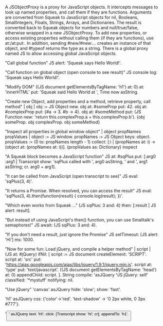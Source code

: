 A JSObjectProxy is a proxy for JavaScript objects. It intercepts messages to look up named properties, and call them if they are functions. Arguments are converted from Squeak to JavaScript objects for nil, Booleans, SmallIntegers, Floats, Strings, Arrays, and Dictionaries. The result is converted back to Squeak objects for numbers and null/true/false, otherwise wrapped in a new JSObjectProxy. To add new properties, or access existing properties without calling them (if they are functions), use at:/at:put:. In addition, sending #new/#new:... creates an instance of that object, and #typeof returns the type as a string. There is a global proxy named JS to allow accessing global JavaScript objects.

"Call global function"
JS alert: 'Squeak says Hello World!'.

"Call function on global object (open console to see result)"
JS console log: 'Squeak says Hello World!'.

"Modify DOM"
((JS document getElementsByTagName: 'h1') at: 0)
	at: 'innerHTML' put: 'Squeak said Hello World at ', Time now asString.

"Create new Object, add properties and a method, retrieve property, call method"
| obj |
obj := JS Object new.
obj at: #someProp put: 42.
obj at: #complexProp put: {#a -> 3. #b -> 4}.
obj at: #someMethod put: (JS Function new: 'return this.complexProp.a + this.complexProp.b').
{obj someProp. obj complexProp. obj someMethod}

"Inspect all properties in global window object"
| object propNames propValues |
object := JS window.
propNames := JS Object keys: object.
propValues := (0 to: propNames length - 1) collect: [:i |
	(propNames at: i) -> (object at: (propNames at: i))].
(propValues as: Dictionary) inspect

"A Squeak block becomes a JavaScript function"
JS at: #sqPlus put: [:arg0 :arg1 |
	Transcript show: 'sqPlus called with ', arg0 asString, ' and ', arg1 asString; cr.
	arg0 + arg1].

"It can be called from JavaScript (open transcript to see)"
JS eval: 'sqPlus(3, 4)'.

"It returns a Promise. When resolved, you can access the result"
JS eval: 'sqPlus(3, 4).then(function(result) { 
	console.log(result);
})'.

"Which even works from Squeak ..."
(JS sqPlus: 3 and: 4) then: [:result | JS alert: result].

"But instead of using JavaScript's then() function, you can use Smalltalk's semaphores!"
JS await: (JS sqPlus: 3 and: 4).

"If you don't need a result, just ignore the Promise"
JS setTimeout: [JS alert: 'Hi'] ms: 1000.

"Now for some fun: Load jQuery, and compile a helper method"
| script |
(JS at: #jQuery) ifNil: [
	script := JS document createElement: 'SCRIPT'.
	script at: 'src' put: 'https://ajax.googleapis.com/ajax/libs/jquery/1.9.1/jquery.min.js'.
	script at: 'type' put: 'text/javascript'.
	((JS document getElementsByTagName: 'head') at: 0) appendChild: script.
].
String compile: 'asJQuery ^JS jQuery: self' classified: '*mystuff' notifying: nil.

"Use jQuery"
'canvas' asJQuery hide: 'slow'; show: 'fast'.

'h1' asJQuery css: {'color'->'red'. 'text-shadow' -> '0 2px white, 0 3px #777'}.

'<button>' asJQuery text: 'Hi'; click: [Transcript show: 'hi'; cr]; appendTo: 'h1'.
